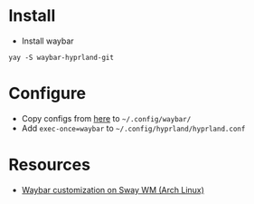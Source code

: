 # Install
- Install waybar
```
yay -S waybar-hyprland-git
```
# Configure
- Copy configs from [here](https://github.com/zooboo44/dotfiles/tree/master/arch/waybar) to ```~/.config/waybar/```
- Add ```exec-once=waybar``` to ```~/.config/hyprland/hyprland.conf```

# Resources
- [Waybar customization on Sway WM (Arch Linux)](https://youtu.be/oUpvtCEGrxQ)
